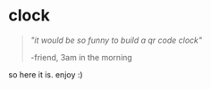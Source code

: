 # clock

> _"it would be so funny to build a qr code clock"_
>
> -friend, 3am in the morning

so here it is. enjoy :)
